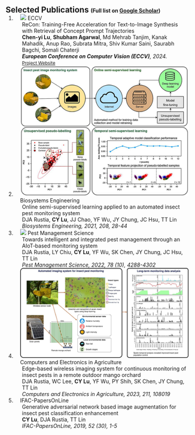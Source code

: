 <h2 id="publications" style="margin: 2px 0px -15px;">Selected Publications <span style="font-size:14px;">(Full list on <a href="https://scholar.google.com/citations?user=hmsjcJwAAAAJ&hl=en">Google Scholar</a>)</span></h2> 
<div class="publications">
<ol class="bibliography">
<li>
<div class="pub-row">
  <div class="col-sm-3 abbr" style="position: relative;padding-right: 15px;padding-left: 15px;">
    <img src="assets/img/eccv.jpg" class="teaser img-fluid z-depth-1">
    <abbr class="badge">ECCV</abbr>
  </div>
  <div class="col-sm-9" style="position: relative;padding-right: 15px;padding-left: 20px;">
    <div class="title">ReCon: Training-Free Acceleration for Text-to-Image Synthesis with Retrieval of Concept Prompt Trajectories</div>
    <div class="author"><strong>Chen-yi Lu</strong>, <strong>Shubham Agarwal</strong>, Md Mehrab Tanjim, Kanak Mahadik, Anup Rao, Subrata Mitra, Shiv Kumar Saini, Saurabh Bagchi, Somali Chaterji</div>
    <div class="periodical"><em><strong>European Conference on Computer Vision (ECCV)</strong>, 2024.</em></div>
    <div class="links">
      <a href="https://stevencylu.github.io/ReCon/" class="btn btn-sm z-depth-0" role="button" target="_blank" style="font-size:12px;">Project Website</a>
    </div>
  </div>
</div>
</li>
<!-- <li>
<div class="pub-row">
  <div class="col-sm-3 abbr" style="position: relative;padding-right: 15px;padding-left: 15px;">
    <abbr class="badge">IFAC-PapersOnLine</abbr>
  </div>
  <div class="col-sm-9" style="position: relative;padding-right: 15px;padding-left: 20px;">
    <div class="title">Modelling and forecasting of greenhouse whitefly incidence using time-series and ARIMAX analysis</div>
    <div class="author">LY Chiu, DJA Rustia, <strong>CY Lu</strong>, TT Lin</div>
    <div class="periodical"><em>IFAC-PapersOnLine, 2019, 52 (30), 196-201</em></div>
  </div>
</div>
</li> -->
<li>
<div class="pub-row">
  <div class="col-sm-3 abbr" style="position: relative;padding-right: 15px;padding-left: 15px;">
    <img src="assets/img/semi.jpg" class="teaser img-fluid z-depth-1">
    <abbr class="badge">Biosystems Engineering</abbr>
  </div>
  <div class="col-sm-9" style="position: relative;padding-right: 15px;padding-left: 20px;">
    <div class="title">Online semi-supervised learning applied to an automated insect pest monitoring system</div>
    <div class="author">DJA Rustia, <strong>CY Lu</strong>, JJ Chao, YF Wu, JY Chung, JC Hsu, TT Lin</div>
    <div class="periodical"><em>Biosystems Engineering, 2021, 208, 28-44</em></div>
  </div>
</div>
</li>
<li>
<div class="pub-row">
  <div class="col-sm-3 abbr" style="position: relative;padding-right: 15px;padding-left: 15px;">
    <img src="assets/img/towards.jpg" class="teaser img-fluid z-depth-1">
    <abbr class="badge">Pest Management Science</abbr>
  </div>
  <div class="col-sm-9" style="position: relative;padding-right: 15px;padding-left: 20px;">
    <div class="title">Towards intelligent and integrated pest management through an AIoT‐based monitoring system</div>
    <div class="author">DJA Rustia, LY Chiu, <strong>CY Lu</strong>, YF Wu, SK Chen, JY Chung, JC Hsu, TT Lin</div>
    <div class="periodical"><em>Pest Management Science, 2022, 78 (10), 4288-4302</em></div>
  </div>
</div>
</li>
<!-- <li>
<div class="pub-row">
  <div class="col-sm-3 abbr" style="position: relative;padding-right: 15px;padding-left: 15px;">
    <abbr class="badge">Poultry Science</abbr>
  </div>
  <div class="col-sm-9" style="position: relative;padding-right: 15px;padding-left: 20px;">
    <div class="title">Developing an automatic warning system for anomalous chicken dispersion and movement using deep learning and machine learning</div>
    <div class="author">BL Chen, TH Cheng, YC Huang, YL Hsieh, HC Hsu, <strong>CY Lu</strong>, MH Huang, ...</div>
    <div class="periodical"><em>Poultry Science, 2023, 102 (12), 103040</em></div>
  </div>
</div>
</li> -->
<li>
<div class="pub-row">
  <div class="col-sm-3 abbr" style="position: relative;padding-right: 15px;padding-left: 15px;">
    <img src="assets/img/edge.jpg" class="teaser img-fluid z-depth-1">
    <abbr class="badge">Computers and Electronics in Agriculture</abbr>
  </div>
  <div class="col-sm-9" style="position: relative;padding-right: 15px;padding-left: 20px;">
    <div class="title">Edge-based wireless imaging system for continuous monitoring of insect pests in a remote outdoor mango orchard</div>
    <div class="author">DJA Rustia, WC Lee, <strong>CY Lu</strong>, YF Wu, PY Shih, SK Chen, JY Chung, TT Lin</div>
    <div class="periodical"><em>Computers and Electronics in Agriculture, 2023, 211, 108019</em></div>
  </div>
</div>
</li>
<li>
<div class="pub-row">
  <div class="col-sm-3 abbr" style="position: relative;padding-right: 15px;padding-left: 15px;">
    <!-- <img src="assets/img/eccv_recon.jp2" class="teaser img-fluid z-depth-1"> -->
    <abbr class="badge">IFAC-PapersOnLine</abbr>
  </div>
  <div class="col-sm-9" style="position: relative;padding-right: 15px;padding-left: 20px;">
    <div class="title">Generative adversarial network based image augmentation for insect pest classification enhancement</div>
    <div class="author"><strong>CY Lu</strong>, DJA Rustia, TT Lin</div>
    <div class="periodical"><em>IFAC-PapersOnLine, 2019, 52 (30), 1-5</em></div>
  </div>
</div>
</li>
</ol>
</div>